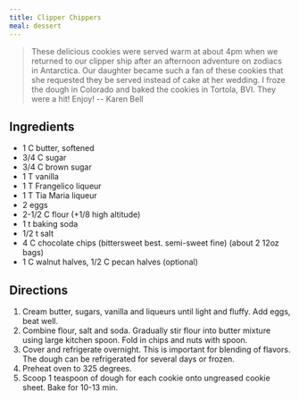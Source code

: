 ```yaml
---
title: Clipper Chippers
meal: dessert
---
```


> These delicious cookies were served warm at about 4pm when we returned to our clipper ship after an afternoon adventure on zodiacs in Antarctica. Our daughter became such a fan of these cookies that she requested they be served instead of cake at her wedding. I froze the dough in Colorado and baked the cookies in Tortola, BVI. They were a hit! Enjoy! -- Karen Bell  

## Ingredients
* 1 C butter, softened
* 3/4 C sugar
* 3/4 C brown sugar
* 1 T vanilla
* 1 T Frangelico liqueur
* 1 T Tia Maria liqueur
* 2 eggs
* 2-1/2 C flour (+1/8 high altitude)
* 1 t baking soda
* 1/2 t salt
* 4 C chocolate chips (bittersweet best. semi-sweet fine) (about 2 12oz bags)
* 1 C walnut halves, 1/2 C pecan halves (optional)

## Directions
1. Cream butter, sugars, vanilla and liqueurs until light and fluffy. Add eggs, beat well. 
2. Combine flour, salt and soda. Gradually stir flour into butter mixture using large kitchen spoon. Fold in chips and nuts with spoon.
3. Cover and refrigerate overnight. This is important for blending of flavors. The dough can be refrigerated for several days or frozen.
4. Preheat oven to 325 degrees.
5. Scoop 1 teaspoon of dough for each cookie onto ungreased cookie sheet. Bake for 10-13 min.
